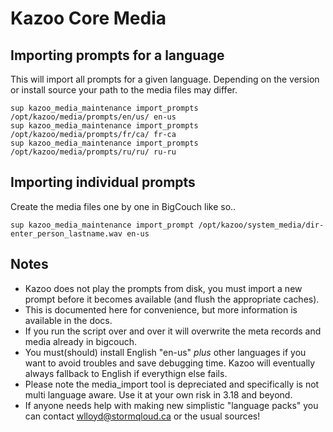 # Kazoo Core Media

## Importing prompts for a language

This will import all prompts for a given language.  Depending on the version or install source your path to the media files may differ.

```
sup kazoo_media_maintenance import_prompts /opt/kazoo/media/prompts/en/us/ en-us
sup kazoo_media_maintenance import_prompts /opt/kazoo/media/prompts/fr/ca/ fr-ca
sup kazoo_media_maintenance import_prompts /opt/kazoo/media/prompts/ru/ru/ ru-ru
```

## Importing individual prompts

Create the media files one by one in BigCouch like so..

```
sup kazoo_media_maintenance import_prompt /opt/kazoo/system_media/dir-enter_person_lastname.wav en-us
```

## Notes

* Kazoo does not play the prompts from disk, you must import a new prompt before it becomes available (and flush the appropriate caches).
* This is documented here for convenience, but more information is available in the docs.
* If you run the script over and over it will overwrite the meta records and media already in bigcouch.
* You must(should) install English "en-us" *plus* other languages if you want to avoid troubles and save debugging time.  Kazoo will eventually always fallback to English if everythign else fails.
* Please note the media_import tool is depreciated and specifically is not multi language aware.  Use it at your own risk in 3.18 and beyond.
* If anyone needs help with making new simplistic "language packs" you can contact wlloyd@stormqloud.ca or the usual sources!

